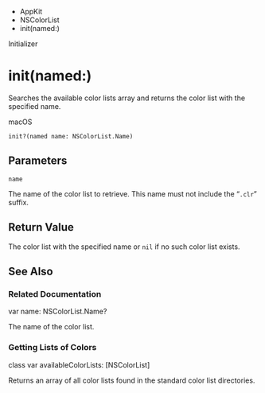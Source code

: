 

- AppKit
- NSColorList
-  init(named:) 

Initializer

# init(named:)

Searches the available color lists array and returns the color list with the specified name.

macOS

``` source
init?(named name: NSColorList.Name)
```

## Parameters 

`name`  

The name of the color list to retrieve. This name must not include the “`.clr`” suffix.

## Return Value

The color list with the specified name or `nil` if no such color list exists.

## See Also

### Related Documentation

var name: NSColorList.Name?

The name of the color list.

### Getting Lists of Colors

class var availableColorLists: [NSColorList]

Returns an array of all color lists found in the standard color list directories.

